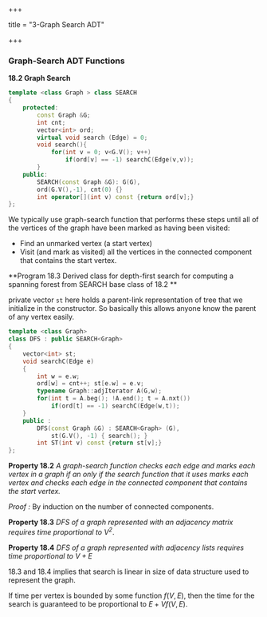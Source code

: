 +++

title = "3-Graph Search ADT"

+++

### Graph-Search ADT Functions

**18.2 Graph Search**

````c++
template <class Graph > class SEARCH
{
    protected:
    	const Graph &G;
    	int cnt;
    	vector<int> ord;
    	virtual void search (Edge) = 0;
    	void search(){
            for(int v = 0; v<G.V(); v++)
                if(ord[v] == -1) searchC(Edge(v,v));
        }
    public:
    	SEARCH(const Graph &G): G(G),
    	ord(G.V(),-1), cnt(0) {}
    	int operator[](int v) const {return ord[v];}
};
````

We typically use graph-search function that performs these steps until all of the vertices of the graph have been marked as having been visited:

- Find an unmarked vertex (a start vertex)
- Visit (and mark as visited) all the vertices in the connected component that contains the start vertex.

**Program 18.3 Derived class for depth-first search for computing a spanning forest from SEARCH base class of 18.2 **

private vector `st` here holds a parent-link representation of tree that we initialize in the constructor. So basically this allows anyone know the parent of any vertex easily.

````c++
template <class Graph>
class DFS : public SEARCH<Graph>
{
    vector<int> st;
    void searchC(Edge e)
    {
        int w = e.w;
        ord[w] = cnt++; st[e.w] = e.v;
        typename Graph::adjIterator A(G,w);
        for(int t = A.beg(); !A.end(); t = A.nxt())
            if(ord[t] == -1) searchC(Edge(w,t));
    }
    public :
    	DFS(const Graph &G) : SEARCH<Graph> (G),
    		st(G.V(), -1) { search(); }
    	int ST(int v) const {return st[v];}
};
````

**Property 18.2** *A graph-search function checks each edge and marks each vertex in a graph if an only if the search function that it uses marks each vertex and checks each edge in the connected component that contains the start vertex.*

*Proof  :* By induction on the number of connected components.

**Property 18.3** *DFS of a graph represented with an adjacency matrix requires time proportional to $V^2$*.

**Property 18.4** *DFS of a graph represented with adjacency lists requires time proportional to $V+E$*

18.3 and 18.4 implies that search is linear in size of data structure used to represent the graph.

If time per vertex is bounded by some function $f(V,E)$, then the time for the search is guaranteed to be proportional to $E+Vf(V,E)$.

